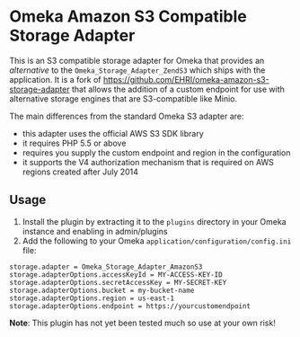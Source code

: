Omeka Amazon S3 Compatible Storage Adapter
===============================

This is an S3 compatible storage adapter for Omeka that provides an _alternative_ to
the `Omeka_Storage_Adapter_ZendS3` which ships with the application. It is a fork of https://github.com/EHRI/omeka-amazon-s3-storage-adapter that allows the addition of a custom endpoint for use with alternative storage engines that are S3-compatible like Minio.

The main differences from the standard Omeka S3 adapter are:

 - this adapter uses the official AWS S3 SDK library
 - it requires PHP 5.5 or above
 - requires you supply the custom endpoint and region in the configuration
 - it supports the V4 authorization mechanism that is required on AWS
   regions created after July 2014

## Usage

1. Install the plugin by extracting it to the `plugins` directory in your Omeka instance and enabling
   in admin/plugins
2. Add the following to your Omeka `application/configuration/config.ini` file:

```
storage.adapter = Omeka_Storage_Adapter_AmazonS3
storage.adapterOptions.accessKeyId = MY-ACCESS-KEY-ID
storage.adapterOptions.secretAccessKey = MY-SECRET-KEY
storage.adapterOptions.bucket = my-bucket-name
storage.adapterOptions.region = us-east-1
storage.adapterOptions.endpoint = https://yourcustomendpoint
```

**Note**: This plugin has not yet been tested much so use at your own risk!
